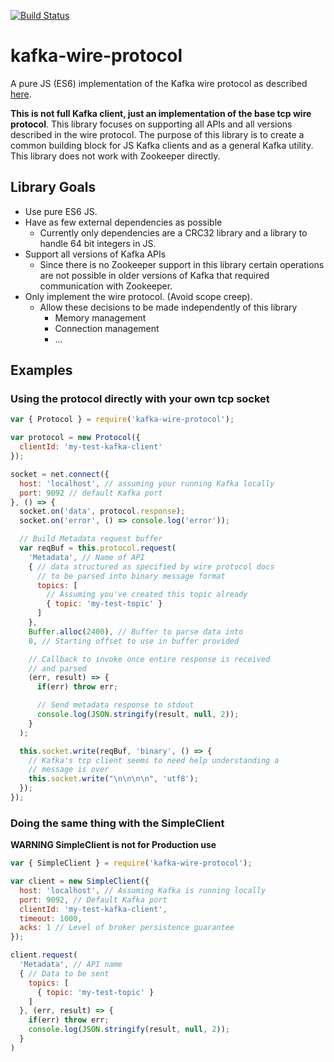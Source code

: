 [![Build Status](https://travis-ci.org/bspates/kafkaesq.svg?branch=master)](https://travis-ci.org/bspates/kafkaesq)


kafka-wire-protocol
===================

A pure JS (ES6) implementation of the Kafka wire protocol as described [here](https://kafka.apache.org/protocol).

**This is not full Kafka client, just an implementation of the base tcp wire protocol**. This library focuses on supporting all APIs and all versions described in the wire protocol. The purpose of this library is to create a common building block for JS Kafka clients and as a general Kafka utility. This library does not work with Zookeeper directly.

Library Goals
-------------
* Use pure ES6 JS.
* Have as few external dependencies as possible
  * Currently only dependencies are a CRC32 library and a library to handle 64 bit integers in JS.
* Support all versions of Kafka APIs
  * Since there is no Zookeeper support in this library certain operations are not possible in older versions of Kafka that required communication with Zookeeper.
* Only implement the wire protocol. (Avoid scope creep).
  * Allow these decisions to be made independently of this library
      * Memory management
      * Connection management
      * ...

Examples
--------
### Using the protocol directly with your own tcp socket

```javascript
var { Protocol } = require('kafka-wire-protocol');

var protocol = new Protocol({
  clientId: 'my-test-kafka-client'
});

socket = net.connect({
  host: 'localhost', // assuming your running Kafka locally
  port: 9092 // default Kafka port
}, () => {
  socket.on('data', protocol.response);
  socket.on('error', () => console.log('error'));

  // Build Metadata request buffer
  var reqBuf = this.protocol.request(
    'Metadata', // Name of API
    { // data structured as specified by wire protocol docs
      // to be parsed into binary message format
      topics: [
        // Assuming you've created this topic already
        { topic: 'my-test-topic' }
      ]
    },
    Buffer.alloc(2400), // Buffer to parse data into
    0, // Starting offset to use in buffer provided

    // Callback to invoke once entire response is received
    // and parsed
    (err, result) => {
      if(err) throw err;

      // Send metadata response to stdout
      console.log(JSON.stringify(result, null, 2));
    }
  );

  this.socket.write(reqBuf, 'binary', () => {
    // Kafka's tcp client seems to need help understanding a
    // message is over
    this.socket.write("\n\n\n\n", 'utf8');
  });
});

```

### Doing the same thing with the SimpleClient
**WARNING SimpleClient is not for Production use**
```javascript
var { SimpleClient } = require('kafka-wire-protocol');

var client = new SimpleClient({
  host: 'localhost', // Assuming Kafka is running locally
  port: 9092, // Default Kafka port
  clientId: 'my-test-kafka-client',
  timeout: 1000,
  acks: 1 // Level of broker persistence guarantee
});

client.request(
  'Metadata', // API name
  { // Data to be sent
    topics: [
      { topic: 'my-test-topic' }
    ]
  }, (err, result) => {
    if(err) throw err;
    console.log(JSON.stringify(result, null, 2));
  }
)

```
